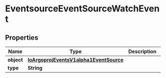 
# EventsourceEventSourceWatchEvent

## Properties
Name | Type | Description | Notes
------------ | ------------- | ------------- | -------------
**object** | [**IoArgoprojEventsV1alpha1EventSource**](IoArgoprojEventsV1alpha1EventSource.md) |  |  [optional]
**type** | **String** |  |  [optional]



